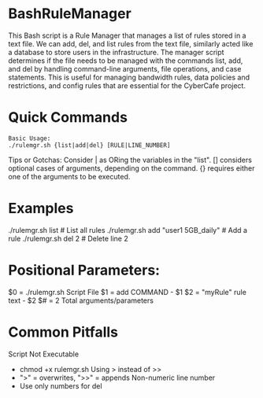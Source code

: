 # BashRuleManager
This Bash script is a Rule Manager that manages a list of rules stored in a text file. We can add, del, and list rules from the text file, similarly acted like a database to store users in the infrastructure. The manager script determines if the file needs to be managed with the commands list, add, and del by handling command-line arguments, file operations, and case statements. This is useful for managing bandwidth rules, data policies and restrictions, and config rules that are essential for the CyberCafe project. 

# Quick Commands
    Basic Usage:
    ./rulemgr.sh {list|add|del} [RULE|LINE_NUMBER]

Tips or Gotchas: 
 Consider | as ORing the variables in the "list".
 [] considers optional cases of arguments, depending on the command.
 {} requires either one of the arguments to be executed.

# Examples

./rulemgr.sh list                       # List all rules
./rulemgr.sh add "user1 5GB_daily"      # Add a rule
./rulemgr.sh del 2                      # Delete line 2

# Positional Parameters:
 $0 = ./rulemgr.sh     Script File
 $1 = add              COMMAND - $1
 $2 = "myRule"         rule text - $2
 $# = 2                Total arguments/parameters

# Common Pitfalls
Script Not Executable 
- chmod +x rulemgr.sh
Using > instead of >> 
- ">" = overwrites, ">>" = appends
Non-numeric line number
- Use only numbers for del
